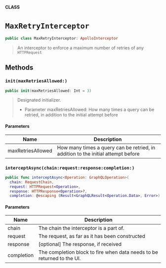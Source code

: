 **CLASS**

# `MaxRetryInterceptor`

```swift
public class MaxRetryInterceptor: ApolloInterceptor
```

> An interceptor to enforce a maximum number of retries of any `HTTPRequest`

## Methods
### `init(maxRetriesAllowed:)`

```swift
public init(maxRetriesAllowed: Int = 3)
```

> Designated initializer.
>
> - Parameter maxRetriesAllowed: How many times a query can be retried, in addition to the initial attempt before

#### Parameters

| Name | Description |
| ---- | ----------- |
| maxRetriesAllowed | How many times a query can be retried, in addition to the initial attempt before |

### `interceptAsync(chain:request:response:completion:)`

```swift
public func interceptAsync<Operation: GraphQLOperation>(
  chain: RequestChain,
  request: HTTPRequest<Operation>,
  response: HTTPResponse<Operation>?,
  completion: @escaping (Result<GraphQLResult<Operation.Data>, Error>) -> Void)
```

#### Parameters

| Name | Description |
| ---- | ----------- |
| chain | The chain the interceptor is a part of. |
| request | The request, as far as it has been constructed |
| response | [optional] The response, if received |
| completion | The completion block to fire when data needs to be returned to the UI. |
